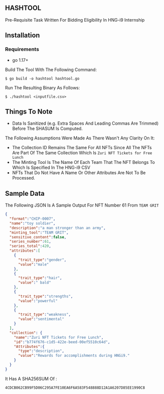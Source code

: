## HASHTOOL

Pre-Requisite Task Written For Bidding Eligibility In HNG-i9 Internship


## Installation

### Requirements
 - go 1.17+
 
Build The Tool With The Following Command:
```shell
$ go build -o hashtool hashtool.go
```

Run The Resulting Binary As Follows:
```shell
$ ./hashtool <inputfile.csv>
```

## Things To Note
 
- Data Is Sanitized (e.g. Extra Spaces And Leading Commas Are Trimmed) Before The SHASUM Is Computed.

The Following Assumptions Were Made As There Wasn't Any Clarity On It:

- The Collection ID Remains The Same For All NFTs Since All The NFTs Are Part Of The Same Collection Which Is `Zuri NFT Tickets for Free Lunch`
- The Minting Tool Is The Name Of Each Team That The NFT Belongs To Which Is Specified In The HNG-i9 CSV
- NFTs That Do Not Have A Name Or Other Attributes Are Not To Be Processed.


## Sample Data
The Following JSON Is A Sample Output For NFT Number 61 From `TEAM GRIT`
```json
{
  "format":"CHIP-0007",
  "name":"toy soldier",
  "description":"a man stronger than an army",
  "minting_tool":"TEAM GRIT",
  "sensitive_content":false,
  "series_number":61,
  "series_total":420,
  "attributes":[
    {
      "trait_type":"gender",
      "value":"male"
    },
    {
      "trait_type":"hair",
      "value":" bald"
    },
    {
      "trait_type":"strengths",
      "value":"powerful"
    },
    {
      "trait_type":"weakness",
      "value":"sentimental"
    }
  ],
  "collection": {
    "name":"Zuri NFT Tickets for Free Lunch",
    "id":"b774f676-c1d5-422e-beed-00ef5510c64d",
    "Attributes":{
      "type":"description",
      "value":"Rewards for accomplishments during HNGi9."
    }
  }
}
```

It Has A SHA256SUM Of :
```text
4CDCB062CB99F5D06C295A7FE10EA6F6A583F548888D12A1A6207D85EE1990C8
```